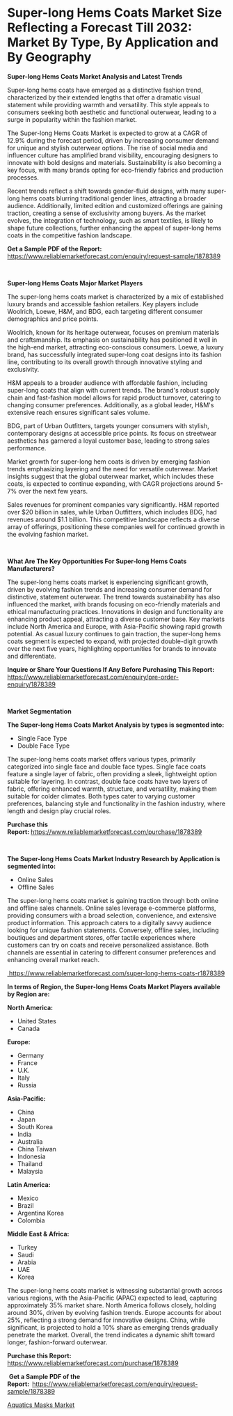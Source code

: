 <p><h1>Super-long Hems Coats Market Size Reflecting a Forecast Till 2032: Market By Type, By Application and By Geography</h1></p><p><strong>Super-long Hems Coats Market Analysis and Latest Trends</strong></p>
<p><p>Super-long hems coats have emerged as a distinctive fashion trend, characterized by their extended lengths that offer a dramatic visual statement while providing warmth and versatility. This style appeals to consumers seeking both aesthetic and functional outerwear, leading to a surge in popularity within the fashion market. </p><p>The Super-long Hems Coats Market is expected to grow at a CAGR of 12.9% during the forecast period, driven by increasing consumer demand for unique and stylish outerwear options. The rise of social media and influencer culture has amplified brand visibility, encouraging designers to innovate with bold designs and materials. Sustainability is also becoming a key focus, with many brands opting for eco-friendly fabrics and production processes.</p><p>Recent trends reflect a shift towards gender-fluid designs, with many super-long hems coats blurring traditional gender lines, attracting a broader audience. Additionally, limited edition and customized offerings are gaining traction, creating a sense of exclusivity among buyers. As the market evolves, the integration of technology, such as smart textiles, is likely to shape future collections, further enhancing the appeal of super-long hems coats in the competitive fashion landscape.</p></p>
<p><strong>Get a Sample PDF of the Report:&nbsp;</strong> <a href="https://www.reliablemarketforecast.com/enquiry/request-sample/1878389?utm_campaign=1130&utm_medium=2&utm_source=Github&utm_content=ia&utm_term=10022025&utm_id=super-long-hems-coats">https://www.reliablemarketforecast.com/enquiry/request-sample/1878389</a></p>
<p>&nbsp;</p>
<p><strong>Super-long Hems Coats Major Market Players</strong></p>
<p><p>The super-long hems coats market is characterized by a mix of established luxury brands and accessible fashion retailers. Key players include Woolrich, Loewe, H&M, and BDG, each targeting different consumer demographics and price points.</p><p>Woolrich, known for its heritage outerwear, focuses on premium materials and craftsmanship. Its emphasis on sustainability has positioned it well in the high-end market, attracting eco-conscious consumers. Loewe, a luxury brand, has successfully integrated super-long coat designs into its fashion line, contributing to its overall growth through innovative styling and exclusivity.</p><p>H&M appeals to a broader audience with affordable fashion, including super-long coats that align with current trends. The brand's robust supply chain and fast-fashion model allows for rapid product turnover, catering to changing consumer preferences. Additionally, as a global leader, H&M's extensive reach ensures significant sales volume.</p><p>BDG, part of Urban Outfitters, targets younger consumers with stylish, contemporary designs at accessible price points. Its focus on streetwear aesthetics has garnered a loyal customer base, leading to strong sales performance.</p><p>Market growth for super-long hem coats is driven by emerging fashion trends emphasizing layering and the need for versatile outerwear. Market insights suggest that the global outerwear market, which includes these coats, is expected to continue expanding, with CAGR projections around 5-7% over the next few years.</p><p>Sales revenues for prominent companies vary significantly. H&M reported over $20 billion in sales, while Urban Outfitters, which includes BDG, had revenues around $1.1 billion. This competitive landscape reflects a diverse array of offerings, positioning these companies well for continued growth in the evolving fashion market.</p></p>
<p>&nbsp;</p>
<p><strong>What Are The Key Opportunities For Super-long Hems Coats Manufacturers?</strong></p>
<p><p>The super-long hems coats market is experiencing significant growth, driven by evolving fashion trends and increasing consumer demand for distinctive, statement outerwear. The trend towards sustainability has also influenced the market, with brands focusing on eco-friendly materials and ethical manufacturing practices. Innovations in design and functionality are enhancing product appeal, attracting a diverse customer base. Key markets include North America and Europe, with Asia-Pacific showing rapid growth potential. As casual luxury continues to gain traction, the super-long hems coats segment is expected to expand, with projected double-digit growth over the next five years, highlighting opportunities for brands to innovate and differentiate.</p></p>
<p><strong>Inquire or Share Your Questions If Any Before Purchasing This Report:</strong> <a href="https://www.reliablemarketforecast.com/enquiry/pre-order-enquiry/1878389?utm_campaign=1130&utm_medium=2&utm_source=Github&utm_content=ia&utm_term=10022025&utm_id=super-long-hems-coats">https://www.reliablemarketforecast.com/enquiry/pre-order-enquiry/1878389</a></p>
<p>&nbsp;</p>
<p><strong>Market Segmentation</strong></p>
<p><strong>The Super-long Hems Coats Market Analysis by types is segmented into:</strong></p>
<p><ul><li>Single Face Type</li><li>Double Face Type</li></ul></p>
<p><p>The super-long hems coats market offers various types, primarily categorized into single face and double face types. Single face coats feature a single layer of fabric, often providing a sleek, lightweight option suitable for layering. In contrast, double face coats have two layers of fabric, offering enhanced warmth, structure, and versatility, making them suitable for colder climates. Both types cater to varying customer preferences, balancing style and functionality in the fashion industry, where length and design play crucial roles.</p></p>
<p><strong>Purchase this Report:&nbsp;</strong><a href="https://www.reliablemarketforecast.com/purchase/1878389?utm_campaign=1130&utm_medium=2&utm_source=Github&utm_content=ia&utm_term=10022025&utm_id=super-long-hems-coats">https://www.reliablemarketforecast.com/purchase/1878389</a></p>
<p>&nbsp;</p>
<p><strong>The Super-long Hems Coats Market Industry Research by Application is segmented into:</strong></p>
<p><ul><li>Online Sales</li><li>Offline Sales</li></ul></p>
<p><p>The super-long hems coats market is gaining traction through both online and offline sales channels. Online sales leverage e-commerce platforms, providing consumers with a broad selection, convenience, and extensive product information. This approach caters to a digitally savvy audience looking for unique fashion statements. Conversely, offline sales, including boutiques and department stores, offer tactile experiences where customers can try on coats and receive personalized assistance. Both channels are essential in catering to different consumer preferences and enhancing overall market reach.</p></p>
<p><a href="https://www.reliablemarketforecast.com/super-long-hems-coats-r1878389?utm_campaign=1130&utm_medium=2&utm_source=Github&utm_content=ia&utm_term=10022025&utm_id=super-long-hems-coats">&nbsp;https://www.reliablemarketforecast.com/super-long-hems-coats-r1878389</a></p>
<p><strong>In terms of Region, the Super-long Hems Coats Market Players available by Region are:</strong></p>
<p>
    <p> <strong> North America: </strong>
        <ul>
            <li>United States</li>
            <li>Canada</li>
        </ul>
        </p> 
    <p> <strong> Europe: </strong>
        <ul>
            <li>Germany</li>
            <li>France</li>
            <li>U.K.</li>
            <li>Italy</li>
            <li>Russia</li>
        </ul>
        </p> 
    <p> <strong> Asia-Pacific: </strong>
        <ul>
            <li>China</li>
            <li>Japan</li>
            <li>South Korea</li>
            <li>India</li>
            <li>Australia</li>
            <li>China Taiwan</li>
            <li>Indonesia</li>
            <li>Thailand</li>
            <li>Malaysia</li>
        </ul>
        </p> 
    <p> <strong> Latin America: </strong>
        <ul>
            <li>Mexico</li>
            <li>Brazil</li>
            <li>Argentina Korea</li>
            <li>Colombia</li>
        </ul>
        </p> 
    <p> <strong> Middle East & Africa: </strong>
        <ul>
            <li>Turkey</li>
            <li>Saudi</li>
            <li>Arabia</li>
            <li>UAE</li>
            <li>Korea</li>
        </ul>
    </p>
    </p>
<p><p>The super-long hems coats market is witnessing substantial growth across various regions, with the Asia-Pacific (APAC) expected to lead, capturing approximately 35% market share. North America follows closely, holding around 30%, driven by evolving fashion trends. Europe accounts for about 25%, reflecting a strong demand for innovative designs. China, while significant, is projected to hold a 10% share as emerging trends gradually penetrate the market. Overall, the trend indicates a dynamic shift toward longer, fashion-forward outerwear.</p></p>
<p><strong>Purchase this Report: </strong><a href="https://www.reliablemarketforecast.com/purchase/1878389?utm_campaign=1130&utm_medium=2&utm_source=Github&utm_content=ia&utm_term=10022025&utm_id=super-long-hems-coats">https://www.reliablemarketforecast.com/purchase/1878389</a></p>
<p>&nbsp;<strong>Get a Sample PDF of the Report:&nbsp;&nbsp;</strong><a href="https://www.reliablemarketforecast.com/enquiry/request-sample/1878389?utm_campaign=1130&utm_medium=2&utm_source=Github&utm_content=ia&utm_term=10022025&utm_id=super-long-hems-coats">https://www.reliablemarketforecast.com/enquiry/request-sample/1878389</a></p>
<p><strong></strong></p>
<p><p><a href="https://github.com/RickHolmes3/Market-Research-Report-List-7/blob/main/aquatics-masks-market.md?utm_campaign=1130&utm_medium=2&utm_source=Github&utm_content=ia&utm_term=10022025&utm_id=super-long-hems-coats">Aquatics Masks Market</a></p></p>